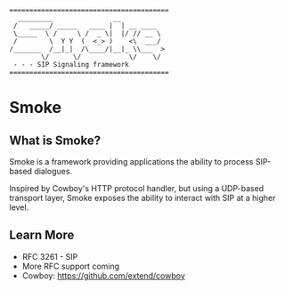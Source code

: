 ````
========================================
  _________               __           
 /   _____/ _____   ____ |  | __ ____  
 \_____  \ /     \ /  _ \|  |/ // __ \ 
 /        \  Y Y  (  <_> )    <\  ___/ 
/_______  /__|_|  /\____/|__|_ \\___  >
        \/      \/            \/    \/ 
 - - - SIP Signaling framework
========================================
````

Smoke
======

What is Smoke?
--------------

Smoke is a framework providing applications the ability to process SIP-based dialogues.

Inspired by Cowboy's HTTP protocol handler, but using a UDP-based transport layer, Smoke exposes the ability to interact with SIP at a higher level.

Learn More
----------

* RFC 3261 - SIP
* More RFC support coming
* Cowboy: https://github.com/extend/cowboy
